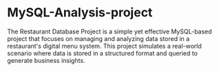 # MySQL-Analysis-project
The Restaurant Database Project is a simple yet effective MySQL-based project that focuses on managing and analyzing data stored in a restaurant's digital menu system. This project simulates a real-world scenario where data is stored in a structured format and queried to generate business insights.
